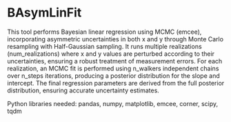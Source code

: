 # BAsymLinFit


This tool performs Bayesian linear regression using MCMC (emcee), incorporating asymmetric uncertainties in both x and y through Monte Carlo resampling with Half-Gaussian sampling. It runs multiple realizations (num_realizations) where x and y values are perturbed according to their uncertainties, ensuring a robust treatment of measurement errors. For each realization, an MCMC fit is performed using n_walkers independent chains over n_steps iterations, producing a posterior distribution for the slope and intercept. The final regression parameters are derived from the full posterior distribution, ensuring accurate uncertainty estimates. 


Python libraries needed: pandas, numpy, matplotlib, emcee, corner, scipy, tqdm

